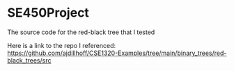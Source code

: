 # SE450Project
The source code for the red-black tree that I tested


Here is a link to the repo I referenced: https://github.com/ajdillhoff/CSE1320-Examples/tree/main/binary_trees/red-black_trees/src
